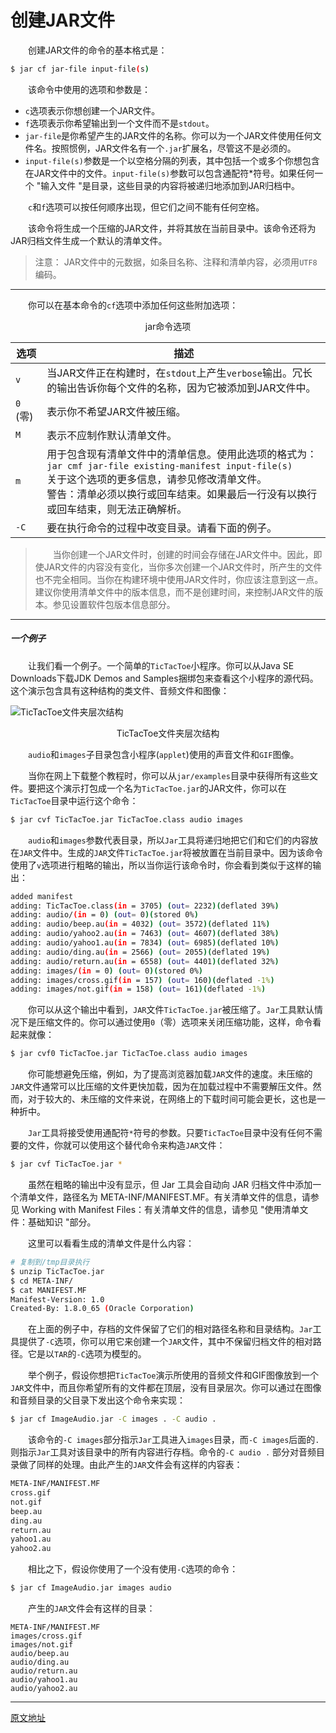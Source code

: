 # 创建JAR文件

&emsp;&emsp;创建JAR文件的命令的基本格式是：

```bash
$ jar cf jar-file input-file(s)
```

&emsp;&emsp;该命令中使用的选项和参数是：

- `c`选项表示你想创建一个JAR文件。
- `f`选项表示你希望输出到一个文件而不是`stdout`。
- `jar-file`是你希望产生的JAR文件的名称。你可以为一个JAR文件使用任何文件名。按照惯例，JAR文件名有一个`.jar`扩展名，尽管这不是必须的。
- `input-file(s)`参数是一个以空格分隔的列表，其中包括一个或多个你想包含在JAR文件中的文件。`input-file(s)`参数可以包含通配符*符号。如果任何一个 "输入文件 "是目录，这些目录的内容将被递归地添加到JAR归档中。

&emsp;&emsp;`c`和`f`选项可以按任何顺序出现，但它们之间不能有任何空格。

&emsp;&emsp;该命令将生成一个压缩的JAR文件，并将其放在当前目录中。该命令还将为JAR归档文件生成一个默认的清单文件。

> 注意：
> JAR文件中的元数据，如条目名称、注释和清单内容，必须用`UTF8`编码。



---



&emsp;&emsp;你可以在基本命令的`cf`选项中添加任何这些附加选项：

<center>jar命令选项</center>

| 选项     | 描述                                                         |
| -------- | ------------------------------------------------------------ |
| `v`      | 当JAR文件正在构建时，在`stdout`上产生`verbose`输出。冗长的输出告诉你每个文件的名称，因为它被添加到JAR文件中。 |
| `0` (零) | 表示你不希望JAR文件被压缩。                                  |
| `M`      | 表示不应制作默认清单文件。                                   |
| `m`      | 用于包含现有清单文件中的清单信息。使用此选项的格式为：<br />`jar cmf jar-file existing-manifest input-file(s)`<br />关于这个选项的更多信息，请参见修改清单文件。<br />警告：清单必须以换行或回车结束。如果最后一行没有以换行或回车结束，则无法正确解析。 |
| `-C`     | 要在执行命令的过程中改变目录。请看下面的例子。               |

> &emsp;&emsp;当你创建一个JAR文件时，创建的时间会存储在JAR文件中。因此，即使JAR文件的内容没有变化，当你多次创建一个JAR文件时，所产生的文件也不完全相同。当你在构建环境中使用JAR文件时，你应该注意到这一点。建议你使用清单文件中的版本信息，而不是创建时间，来控制JAR文件的版本。参见设置软件包版本信息部分。



---



##### 一个例子

&emsp;&emsp;让我们看一个例子。一个简单的`TicTacToe`小程序。你可以从Java SE Downloads下载JDK Demos and Samples捆绑包来查看这个小程序的源代码。这个演示包含具有这种结构的类文件、音频文件和图像：

![TicTacToe文件夹层次结构](https://docs.oracle.com/javase/tutorial/figures/deployment/jar/ticTacToeJar.gif)

<center>TicTacToe文件夹层次结构</center>

&emsp;&emsp;`audio`和`images`子目录包含小程序(`applet`)使用的声音文件和`GIF`图像。

&emsp;&emsp;当你在网上下载整个教程时，你可以从`jar/examples`目录中获得所有这些文件。要把这个演示打包成一个名为`TicTacToe.jar`的JAR文件，你可以在`TicTacToe`目录中运行这个命令：

```bash
$ jar cvf TicTacToe.jar TicTacToe.class audio images
```

&emsp;&emsp;`audio`和`images`参数代表目录，所以`Jar`工具将递归地把它们和它们的内容放在`JAR`文件中。生成的`JAR`文件`TicTacToe.jar`将被放置在当前目录中。因为该命令使用了`v`选项进行粗略的输出，所以当你运行该命令时，你会看到类似于这样的输出：

```bash
added manifest
adding: TicTacToe.class(in = 3705) (out= 2232)(deflated 39%)
adding: audio/(in = 0) (out= 0)(stored 0%)
adding: audio/beep.au(in = 4032) (out= 3572)(deflated 11%)
adding: audio/yahoo2.au(in = 7463) (out= 4607)(deflated 38%)
adding: audio/yahoo1.au(in = 7834) (out= 6985)(deflated 10%)
adding: audio/ding.au(in = 2566) (out= 2055)(deflated 19%)
adding: audio/return.au(in = 6558) (out= 4401)(deflated 32%)
adding: images/(in = 0) (out= 0)(stored 0%)
adding: images/cross.gif(in = 157) (out= 160)(deflated -1%)
adding: images/not.gif(in = 158) (out= 161)(deflated -1%)
```

&emsp;&emsp;你可以从这个输出中看到，`JAR`文件`TicTacToe.jar`被压缩了。`Jar`工具默认情况下是压缩文件的。你可以通过使用`0`（零）选项来关闭压缩功能，这样，命令看起来就像：

```bash
$ jar cvf0 TicTacToe.jar TicTacToe.class audio images
```

&emsp;&emsp;你可能想避免压缩，例如，为了提高浏览器加载`JAR`文件的速度。未压缩的`JAR`文件通常可以比压缩的文件更快加载，因为在加载过程中不需要解压文件。然而，对于较大的、未压缩的文件来说，在网络上的下载时间可能会更长，这也是一种折中。

&emsp;&emsp;`Jar`工具将接受使用通配符`*`符号的参数。只要`TicTacToe`目录中没有任何不需要的文件，你就可以使用这个替代命令来构造`JAR`文件：

```bash
$ jar cvf TicTacToe.jar *
```

&emsp;&emsp;虽然在粗略的输出中没有显示，但 Jar 工具会自动向 JAR 归档文件中添加一个清单文件，路径名为 META-INF/MANIFEST.MF。有关清单文件的信息，请参见 Working with Manifest Files：有关清单文件的信息，请参见 "使用清单文件：基础知识 "部分。

&emsp;&emsp;这里可以看看生成的清单文件是什么内容：

```bash
# 复制到/tmp目录执行
$ unzip TicTacToe.jar
$ cd META-INF/
$ cat MANIFEST.MF
Manifest-Version: 1.0
Created-By: 1.8.0_65 (Oracle Corporation)

```

&emsp;&emsp;在上面的例子中，存档的文件保留了它们的相对路径名称和目录结构。`Jar`工具提供了`-C`选项，你可以用它来创建一个`JAR`文件，其中不保留归档文件的相对路径。它是以`TAR`的`-C`选项为模型的。

&emsp;&emsp;举个例子，假设你想把`TicTacToe`演示所使用的音频文件和GIF图像放到一个`JAR`文件中，而且你希望所有的文件都在顶层，没有目录层次。你可以通过在图像和音频目录的父目录下发出这个命令来实现：

```bash
$ jar cf ImageAudio.jar -C images . -C audio .
```

&emsp;&emsp;该命令的`-C images`部分指示`Jar`工具进入`images`目录，而`-C images`后面的`.`则指示`Jar`工具对该目录中的所有内容进行存档。命令的`-C audio .` 部分对音频目录做了同样的处理。由此产生的`JAR`文件会有这样的内容表：

```bash
META-INF/MANIFEST.MF
cross.gif
not.gif
beep.au
ding.au
return.au
yahoo1.au
yahoo2.au
```

&emsp;&emsp;相比之下，假设你使用了一个没有使用`-C`选项的命令：

```bash
$ jar cf ImageAudio.jar images audio
```

&emsp;&emsp;产生的`JAR`文件会有这样的目录：

```
META-INF/MANIFEST.MF
images/cross.gif
images/not.gif
audio/beep.au
audio/ding.au
audio/return.au
audio/yahoo1.au
audio/yahoo2.au
```



---



[原文地址](https://docs.oracle.com/javase/tutorial/deployment/jar/build.html)

